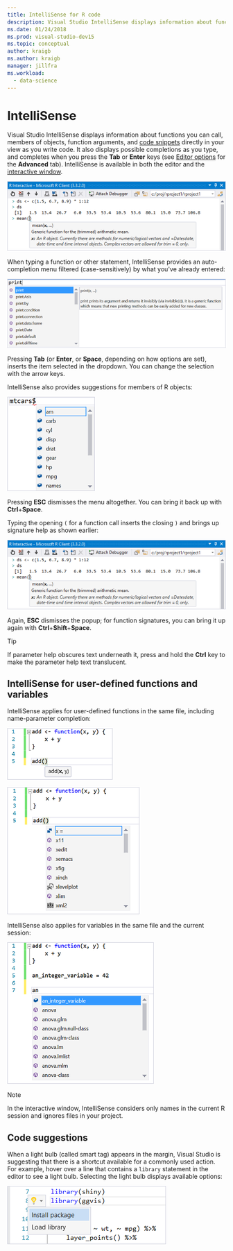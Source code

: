 ```yaml
---
title: IntelliSense for R code
description: Visual Studio IntelliSense displays information about functions, object members, code snippets and completions as you type R code.
ms.date: 01/24/2018
ms.prod: visual-studio-dev15
ms.topic: conceptual
author: kraigb
ms.author: kraigb
manager: jillfra
ms.workload:
  - data-science
---
```


# IntelliSense

Visual Studio IntelliSense displays information about functions you can call, members of objects, function arguments, and [code snippets](code-snippets-for-r.md) directly in your view as you write code. It also displays possible completions as you type, and completes when you press the **Tab** or **Enter** keys (see [Editor options](editing-r-code-in-visual-studio.md#editor-options) for the **Advanced** tab). IntelliSense is available in both the editor and the [interactive window](interactive-repl-for-r-in-visual-studio.md).

![IntelliSense showing a function signature](media/intellisense-function-signature.png)

When typing a function or other statement, IntelliSense provides an auto-completion menu filtered (case-sensitively) by what you've already entered:

![IntelliSense auto-completion menu](media/intellisense-auto-complete-menu.png)

Pressing **Tab** (or **Enter**, or **Space**, depending on how options are set), inserts the item selected in the dropdown. You can change the selection with the arrow keys.

IntelliSense also provides suggestions for members of R objects:

![IntelliSense suggestions for object members](media/intellisense-auto-complete-r-objects.png)

Pressing **ESC** dismisses the menu altogether. You can bring it back up with **Ctrl**+**Space**.

Typing the opening `(` for a function call inserts the closing `)` and brings up signature help as shown earlier:

![IntelliSense signature help for a function](media/intellisense-function-signature.png)

Again, **ESC** dismisses the popup; for function signatures, you can bring it up again with **Ctrl**+**Shift**+**Space**.

> [!Tip]
> If parameter help obscures text underneath it, press and hold the **Ctrl** key to make the parameter help text translucent.

## IntelliSense for user-defined functions and variables

IntelliSense applies for user-defined functions in the same file, including name-parameter completion:

![IntelliSense for user-defined functions](media/intellisense-same-file-functions.png)

![IntelliSense parameter completion for user-defined functions](media/intellisense-parameter-completion.png)

IntelliSense also applies for variables in the same file and the current session:

![IntelliSense variable completion](media/intellisense-variable-completion.png)

> [!Note]
> In the interactive window, IntelliSense considers only names in the current R session and ignores files in your project.

## Code suggestions

When a light bulb (called smart tag) appears in the margin, Visual Studio is suggesting that there is a shortcut available for a commonly used action. For example, hover over a line that contains a `library` statement in the editor to see a light bulb. Selecting the light bulb displays available options:

![Smart tags for R in the editor](media/intellisense-smart-tags.png)
